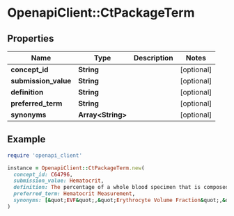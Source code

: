 # OpenapiClient::CtPackageTerm

## Properties

| Name | Type | Description | Notes |
| ---- | ---- | ----------- | ----- |
| **concept_id** | **String** |  | [optional] |
| **submission_value** | **String** |  | [optional] |
| **definition** | **String** |  | [optional] |
| **preferred_term** | **String** |  | [optional] |
| **synonyms** | **Array&lt;String&gt;** |  | [optional] |

## Example

```ruby
require 'openapi_client'

instance = OpenapiClient::CtPackageTerm.new(
  concept_id: C64796,
  submission_value: Hematocrit,
  definition: The percentage of a whole blood specimen that is composed of red blood cells (erythrocytes).,
  preferred_term: Hematocrit Measurement,
  synonyms: [&quot;EVF&quot;,&quot;Erythrocyte Volume Fraction&quot;,&quot;Hematocrit&quot;,&quot;PCV&quot;,&quot;Packed Cell Volume&quot;]
)
```

